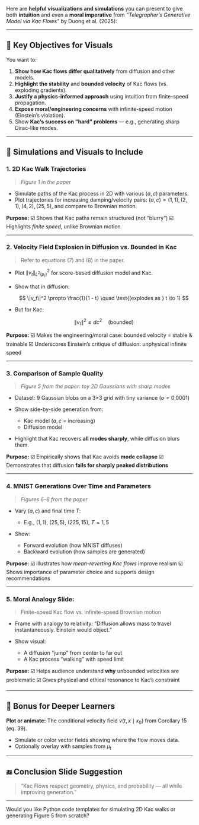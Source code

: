 Here are **helpful visualizations and simulations** you can present to give both **intuition** and even a **moral imperative** from *“Telegrapher’s Generative Model via Kac Flows”* by Duong et al. (2025):

---

## 🎯 Key Objectives for Visuals

You want to:

1. **Show how Kac flows differ qualitatively** from diffusion and other models.
2. **Highlight the stability** and **bounded velocity** of Kac flows (vs. exploding gradients).
3. **Justify a physics-informed approach** using intuition from finite-speed propagation.
4. **Expose moral/engineering concerns** with infinite-speed motion (Einstein’s violation).
5. Show **Kac’s success on "hard" problems** — e.g., generating sharp Dirac-like modes.

---

## 🔢 Simulations and Visuals to Include

### 1. **2D Kac Walk Trajectories**

> *Figure 1 in the paper*

* Simulate paths of the Kac process in 2D with various $(a, c)$ parameters.
* Plot trajectories for increasing damping/velocity pairs:
  $(a, c) = (1, 1), (2, 1), (4, 2), (25, 5)$, and compare to Brownian motion.

**Purpose:**
☑️ Shows that Kac paths remain structured (not “blurry”)
☑️ Highlights *finite speed*, unlike Brownian motion

---

### 2. **Velocity Field Explosion in Diffusion vs. Bounded in Kac**

> Refer to equations (7) and (8) in the paper.

* Plot $\|v_t\|^2_{L^2(p_t)}$ for score-based diffusion model and Kac.
* Show that in diffusion:

  $$
  \|v_t\|^2 \propto \frac{1}{1 - t} \quad \text{(explodes as } t \to 1)
  $$
* But for Kac:

  $$
  \|v_t\|^2 \leq d c^2 \quad \text{(bounded)}
  $$

**Purpose:**
☑️ Makes the engineering/moral case: bounded velocity = stable & trainable
☑️ Underscores Einstein’s critique of diffusion: unphysical infinite speed

---

### 3. **Comparison of Sample Quality**

> *Figure 5 from the paper: toy 2D Gaussians with sharp modes*

* Dataset: 9 Gaussian blobs on a 3×3 grid with tiny variance ($\sigma = 0.0001$)
* Show side-by-side generation from:

  * Kac model ($a, c$ = increasing)
  * Diffusion model
* Highlight that Kac recovers **all modes sharply**, while diffusion blurs them.

**Purpose:**
☑️ Empirically shows that Kac avoids **mode collapse**
☑️ Demonstrates that diffusion **fails for sharply peaked distributions**

---

### 4. **MNIST Generations Over Time and Parameters**

> *Figures 6–8 from the paper*

* Vary $(a, c)$ and final time $T$:

  * E.g., $(1,1)$, $(25,5)$, $(225,15)$, $T = 1, 5$
* Show:

  * Forward evolution (how MNIST diffuses)
  * Backward evolution (how samples are generated)

**Purpose:**
☑️ Illustrates how *mean-reverting Kac flows* improve realism
☑️ Shows importance of parameter choice and supports design recommendations

---

### 5. **Moral Analogy Slide:**

> Finite-speed Kac flow vs. infinite-speed Brownian motion

* Frame with analogy to relativity:
  “Diffusion allows mass to travel instantaneously. Einstein would object.”
* Show visual:

  * A diffusion "jump" from center to far out
  * A Kac process “walking” with speed limit

**Purpose:**
☑️ Helps audience understand **why** unbounded velocities are problematic
☑️ Gives physical and ethical resonance to Kac’s constraint

---

## 🧠 Bonus for Deeper Learners

**Plot or animate:**
The conditional velocity field $v(t, x \mid x_0)$ from Corollary 15 (eq. 39).

* Simulate or color vector fields showing where the flow moves data.
* Optionally overlay with samples from $\mu_t$

---

## 🔚 Conclusion Slide Suggestion

> “Kac Flows respect geometry, physics, and probability — all while improving generation.”

---

Would you like Python code templates for simulating 2D Kac walks or generating Figure 5 from scratch?

